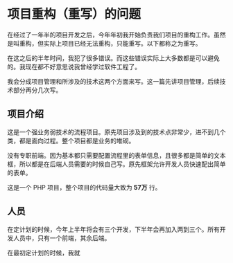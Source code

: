 # 项目重构（重写）的问题


在经过了一年半的项目开发之后，今年年初我开始负责我们项目的重构工作。虽然是叫重构，但实际上项目已经无法重构，只能重写。以下都称之为重写。

在这之后的半年时间，我犯了很多错误。而这些错误实际上大多数都是可以避免的。我现在都不好意思说我曾经学过软件工程了。

我会分成项目管理和所涉及的技术这两个方面来写。这一篇先讲项目管理，后续技术部分再分几次写。

## 项目介绍

这是一个强业务弱技术的流程项目。原先项目涉及到的技术点非常少，进不到几个类，都是面向过程。整个项目都是业务的堆砌。

没有专职前端。因为基本都只需要配置流程里的表单信息，且很多都是简单的文本框，所以都是在后端人员需要的时候自己写。原先框架允许开发人员快速配出简单的表单。

这是一个 PHP 项目，整个项目的代码量大致为 **57万** 行。

## 人员

在定计划的时候，今年上半年将会有三个开发，下半年会再加入两到三个。所有开发人员中，只有一个前端，其余后端。


在最初定计划的时候，我就
